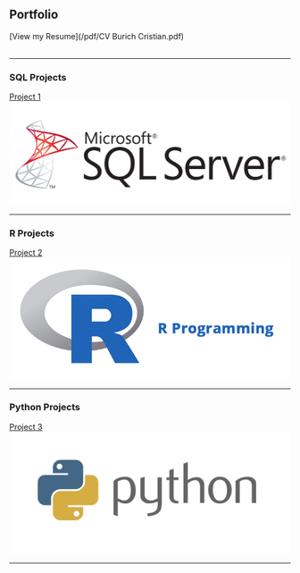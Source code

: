 ## Portfolio

 [View my Resume](/pdf/CV Burich Cristian.pdf)
 <br><br>
 
---

### SQL Projects

[Project 1](/sample_page)
<img src="images/1768.sql_logo.png?raw=true"/>

---

### R Projects

[Project 2 ]()
<img src="images/cover.png?raw=true"/>

---

### Python Projects

[Project 3 ]()
<img src="images/20151126041145_python-logo.png?raw=true"/>

---


